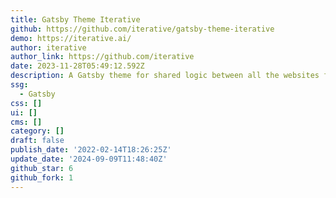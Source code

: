 ```yaml
---
title: Gatsby Theme Iterative
github: https://github.com/iterative/gatsby-theme-iterative
demo: https://iterative.ai/
author: iterative
author_link: https://github.com/iterative
date: 2023-11-28T05:49:12.592Z
description: A Gatsby theme for shared logic between all the websites from iterative.ai
ssg:
  - Gatsby
css: []
ui: []
cms: []
category: []
draft: false
publish_date: '2022-02-14T18:26:25Z'
update_date: '2024-09-09T11:48:40Z'
github_star: 6
github_fork: 1
---
```

